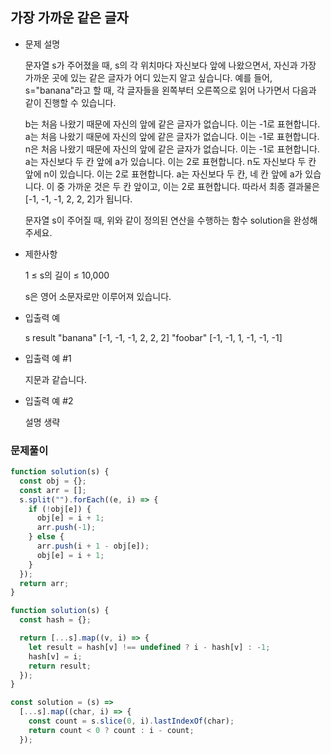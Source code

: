 ## 가장 가까운 같은 글자

- 문제 설명

  문자열 s가 주어졌을 때, s의 각 위치마다 자신보다 앞에 나왔으면서, 자신과 가장 가까운 곳에 있는 같은 글자가 어디 있는지 알고 싶습니다.
  예를 들어, s="banana"라고 할 때, 각 글자들을 왼쪽부터 오른쪽으로 읽어 나가면서 다음과 같이 진행할 수 있습니다.

  b는 처음 나왔기 때문에 자신의 앞에 같은 글자가 없습니다. 이는 -1로 표현합니다.
  a는 처음 나왔기 때문에 자신의 앞에 같은 글자가 없습니다. 이는 -1로 표현합니다.
  n은 처음 나왔기 때문에 자신의 앞에 같은 글자가 없습니다. 이는 -1로 표현합니다.
  a는 자신보다 두 칸 앞에 a가 있습니다. 이는 2로 표현합니다.
  n도 자신보다 두 칸 앞에 n이 있습니다. 이는 2로 표현합니다.
  a는 자신보다 두 칸, 네 칸 앞에 a가 있습니다. 이 중 가까운 것은 두 칸 앞이고, 이는 2로 표현합니다.
  따라서 최종 결과물은 [-1, -1, -1, 2, 2, 2]가 됩니다.

  문자열 s이 주어질 때, 위와 같이 정의된 연산을 수행하는 함수 solution을 완성해주세요.

- 제한사항

  1 ≤ s의 길이 ≤ 10,000

  s은 영어 소문자로만 이루어져 있습니다.

- 입출력 예

  s result
  "banana" [-1, -1, -1, 2, 2, 2]
  "foobar" [-1, -1, 1, -1, -1, -1]

- 입출력 예 #1

  지문과 같습니다.

- 입출력 예 #2

  설명 생략

### 문제풀이

```jsx
function solution(s) {
  const obj = {};
  const arr = [];
  s.split("").forEach((e, i) => {
    if (!obj[e]) {
      obj[e] = i + 1;
      arr.push(-1);
    } else {
      arr.push(i + 1 - obj[e]);
      obj[e] = i + 1;
    }
  });
  return arr;
}
```

```jsx
function solution(s) {
  const hash = {};

  return [...s].map((v, i) => {
    let result = hash[v] !== undefined ? i - hash[v] : -1;
    hash[v] = i;
    return result;
  });
}
```

```jsx
const solution = (s) =>
  [...s].map((char, i) => {
    const count = s.slice(0, i).lastIndexOf(char);
    return count < 0 ? count : i - count;
  });
```
